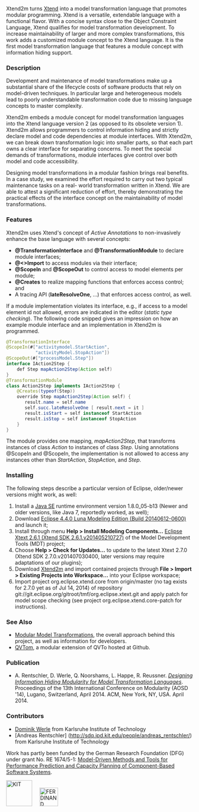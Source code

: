 Xtend2m turns [Xtend](http://www.xtend-lang.org) into a model transformation language that promotes modular programming. Xtend is a versatile, extendable language with a functional flavor. With a concise syntax close to the Object Constraint Language, Xtend qualifies for model transformation development. To increase maintainability of larger and more complex transformations, this work adds a customized module concept to the Xtend language. It is the first model transformation language that features a module concept with information hiding support.

### Description

Development and maintenance of model transformations make up a substantial share of the lifecycle costs of software products that rely on model-driven techniques. In particular large and heterogeneous models lead to poorly understandable transformation code due to missing language concepts to master complexity. 

Xtend2m embeds a module concept for model transformation languages into the Xtend language version 2 (as opposed to its obsolete version 1). Xtend2m allows programmers to control information hiding and strictly declare model and code dependencies at module interfaces. With Xtend2m, we can break down transformation logic into smaller parts, so that each part owns a clear interface for separating concerns. To meet the special demands of transformations, module interfaces give control over both model and code accessibility.

Designing model transformations in a modular fashion brings real benefits.  In a case study, we examined the effort required to carry out two typical maintenance tasks on a real- world transformation written in Xtend. We are able to attest a significant reduction of effort, thereby demonstrating the practical effects of the interface concept on the maintainability of model transformations.

### Features

Xtend2m uses Xtend's concept of *Active Annotations* to non-invasively enhance the base language with several concepts:

* **@TransformationInterface** and **@TransformationModule** to declare module interfaces;
* **@<>Import** to access modules via their interface;
* **@ScopeIn** and **@ScopeOut** to control access to model elements per module;
* **@Creates** to realize mapping functions that enforces access control; and
* A tracing API (**lateResolveOne**, …) that enforces access control, as well.

If a module implementation violates its interface, e.g., if access to a model element id not allowed, errors are indicated in the editor (*static type checking*). The following code snipped gives an impression on how an example module interface and an implementation in Xtend2m is programmed.

```java
@TransformationInterface
@ScopeIn(#["activitymodel.StartAction",
           "activityModel.StopAction"])
@ScopeOut(#["processModel.Step"])
interface IAction2Step {
	def Step mapAction2Step(Action self)
}
@TransformationModule
class Action2Step implements IAction2Step {
	@Creates(typeof(Step))
	override Step mapAction2Step(Action self) {
	   result.name = self.name
	   self.succ.lateResolveOne [ result.next = it ]
	   result.isStart = self instanceof StartAction
	   result.isStop = self instanceof StopAction
	}
}
```
The module provides one mapping, *mapAction2Step*, that transforms instances of class *Action* to instances of class *Step*. Using annotations @ScopeIn and @ScopeIn, the implementation is not allowed to access any instances other than *StartAction*, *StopAction*, and *Step*.

### Installing

The following steps describe a particular version of Eclipse, older/newer versions might work, as well:

1. Install a [Java SE](http://www.oracle.com/technetwork/java/javase/downloads/index.html) runtime environment version 1.8.0_05-b13 (Newer and older versions, like Java 7, reportedly worked, as well);
2. Download [Eclipse 4.4.0 Luna Modeling Edition (Build 20140612-0600)](http://www.eclipse.org/downloads/packages/eclipse-modeling-tools/lunar) and launch it;
3. Install through menu **Help > Install Modeling Components...** [Eclipse Xtext 2.6.1 (Xtend SDK 2.6.1.v201405210727)](http://www.eclipse.org/modeling/tmf/downloads/?project=xtext) of the Model Development Tools (MDT) project;
4. Choose **Help > Check for Updates...** to update to the latest Xtext 2.7.0 (Xtend SDK 2.7.0.v201407030400, later versions may require adaptations of our plugins);
5. Download [Xtend2m](https://github.com/qvt/xtend2m/zipball/master) and import contained projects through **File > Import > Existing Projects into Workspace…** into your Eclipse workspace;
6. Import project org.eclipse.xtend.core from origin/master (no tag exists for 2.7.0 yet as of Jul 14, 2014) of repository git://git.eclipse.org/gitroot/tmf/org.eclipse.xtext.git and apply patch for model scope checking (see project org.eclipse.xtend.core-patch for instructions).

<!--(http://qvt.github.io/xtend2m/downloads/xtend2m-1.0.0.zip)-->

<!--You are ready to use the code generator to produce Coq specifications from QVT-R programs, Ecore metamodels and instances thereof. To do so, use the run configuration **Generate Coq Code**. The transformation searches in subfolder [models](http://github.com/qvt/qvtr2coq/tree/master/edu.kit.ipd.sdq.mdsd.qvtrelation2coq/models) for files ending with .qvtr, .ecore, and .xmi. Resulting Coq specifications (.v files) are placed into [src-gen](http://github.com/qvt/qvtr2coq/tree/master/edu.kit.ipd.sdq.mdsd.qvtrelation2coq/src-gen). 

To run a proof on generated Coq files, you need to install the [Coq proof assistant](http://coq.inria.fr/download), version 8.4 or higher. We recommend to download Coq bundled with CoqIDE.-->

### See Also
* [Modular Model Transformations](https://sdqweb.ipd.kit.edu/wiki/Modular_Model_Transformations), the overall approach behind this project, as well as information for developers.
* [QVTom](http://qvt.github.io/qvtom/), a modular extension of QVTo hosted at Github.

### Publication
* A. Rentschler, D. Werle, Q. Noorshams, L. Happe, R. Reussner. [*Designing Information Hiding Modularity for Model Transformation Languages*](http://dl.acm.org/citation.cfm?doid=2577080.2577094). Proceedings of the 13th International Conference on Modularity (AOSD '14), Lugano, Switzerland, April 2014. ACM, New York, NY, USA. April 2014.

### Contributors
* [Dominik Werle](emailto:dominik.werle_AtSignGoesHere_student.kit.edu) from Karlsruhe Institute of Technology
* [Andreas Rentschler] (http://sdq.ipd.kit.edu/people/andreas_rentschler/) from Karlsruhe Institute of Technology

Work has partly been funded by the German Research Foundation (DFG) under grant No. RE 1674/5-1: [Model-Driven Methods and Tools for Performance Prediction and Capacity Planning of Component-Based Software Systems](http://www.ferdinand-project.org).

<img src="http://qvt.github.io/qvtr2coq/images/Logo_KIT.png" alt="KIT" height="70px"/>&nbsp;&nbsp;&nbsp;&nbsp;
<img src="http://qvt.github.io/qvtr2coq/images/Logo_FERDINAND.png" alt="FERDINAND" height="50px"/>
